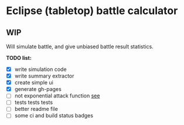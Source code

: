 # Eclipse (tabletop) battle calculator
## WIP

Will simulate battle, and give unbiased battle result statistics.

**TODO list:** 

 * [x] write simulation code
 * [x] write summary extractor
 * [x] create simple ui
 * [x] generate gh-pages
 * [ ] not exponential attack function [see](src/battle/attack/calc-attack.ts)
 * [ ] tests tests tests
 * [ ] better readme file
 * [ ] some ci and build status badges
